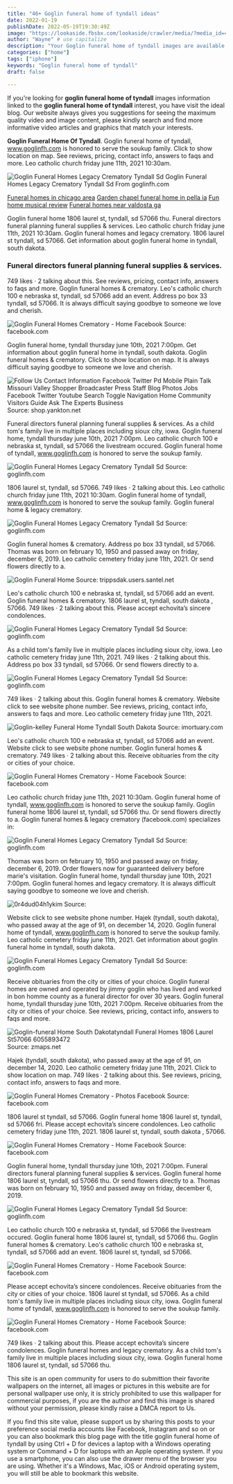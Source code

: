```yaml
---
title: "46+ Goglin funeral home of tyndall ideas"
date: 2022-01-19
publishDate: 2022-05-19T19:30:49Z
image: "https://lookaside.fbsbx.com/lookaside/crawler/media/?media_id=4533241496691902"
author: "Wayne" # use capitalize
description: "Your Goglin funeral home of tyndall images are available in this site. Goglin funeral home of tyndall are a topic that is being searched for and liked by netizens today. You can Find and Download the Goglin funeral home of tyndall files here. Find and Download all royalty-free photos and vectors."
categories: ["home"]
tags: ["iphone"]
keywords: "Goglin funeral home of tyndall"
draft: false

---
```


If you're looking for **goglin funeral home of tyndall** images information linked to the **goglin funeral home of tyndall** interest, you have visit the ideal  blog.  Our website always  gives you  suggestions  for seeing  the maximum  quality video and image  content, please kindly search and find more informative video articles and graphics  that match your interests.

**Goglin Funeral Home Of Tyndall**. Goglin funeral home of tyndall, www.goglinfh.com is honored to serve the soukup family. Click to show location on map. See reviews, pricing, contact info, answers to faqs and more. Leo catholic church friday june 11th, 2021 10:30am.

![Goglin Funeral Homes Legacy Crematory Tyndall Sd](https://manage.tukioswebsites.com/images/placeholders/image5.jpg "Goglin Funeral Homes Legacy Crematory Tyndall Sd")
Goglin Funeral Homes Legacy Crematory Tyndall Sd From goglinfh.com

[Funeral homes in chicago area](/funeral-homes-in-chicago-area/)
[Garden chapel funeral home in pella ia](/garden-chapel-funeral-home-in-pella-ia/)
[Fun home musical review](/fun-home-musical-review/)
[Funeral homes near valdosta ga](/funeral-homes-near-valdosta-ga/)

Goglin funeral home 1806 laurel st, tyndall, sd 57066 thu. Funeral directors funeral planning funeral supplies &amp; services. Leo catholic church friday june 11th, 2021 10:30am. Goglin funeral homes and legacy crematory. 1806 laurel st tyndall, sd 57066. Get information about goglin funeral home in tyndall, south dakota.

### Funeral directors funeral planning funeral supplies &amp; services.

749 likes · 2 talking about this. See reviews, pricing, contact info, answers to faqs and more. Goglin funeral homes &amp; crematory. Leo&#039;s catholic church 100 e nebraska st, tyndall, sd 57066 add an event. Address po box 33 tyndall, sd 57066. It is always difficult saying goodbye to someone we love and cherish.


![Goglin Funeral Homes Crematory - Home Facebook](https://lookaside.fbsbx.com/lookaside/crawler/media/?media_id=4533203313362387 "Goglin Funeral Homes Crematory - Home Facebook")
Source: facebook.com

Goglin funeral home, tyndall thursday june 10th, 2021 7:00pm. Get information about goglin funeral home in tyndall, south dakota. Goglin funeral homes &amp; crematory. Click to show location on map. It is always difficult saying goodbye to someone we love and cherish.

![Follow Us Contact Information Facebook Twitter Pd Mobile Plain Talk Missouri Valley Shopper Broadcaster Press Staff Blog Photos Jobs Facebook Twitter Youtube Search Toggle Navigation Home Community Visitors Guide Ask The Experts Business](https://shop.yankton.net/media/pubs/518/5421/88821-4695.jpg "Follow Us Contact Information Facebook Twitter Pd Mobile Plain Talk Missouri Valley Shopper Broadcaster Press Staff Blog Photos Jobs Facebook Twitter Youtube Search Toggle Navigation Home Community Visitors Guide Ask The Experts Business")
Source: shop.yankton.net

Funeral directors funeral planning funeral supplies &amp; services. As a child tom&#039;s family live in multiple places including sioux city, iowa. Goglin funeral home, tyndall thursday june 10th, 2021 7:00pm. Leo catholic church 100 e nebraska st, tyndall, sd 57066 the livestream occured. Goglin funeral home of tyndall, www.goglinfh.com is honored to serve the soukup family.

![Goglin Funeral Homes Legacy Crematory Tyndall Sd](https://goglinfh.com/images/TrippImg.png "Goglin Funeral Homes Legacy Crematory Tyndall Sd")
Source: goglinfh.com

1806 laurel st, tyndall, sd 57066. 749 likes · 2 talking about this. Leo catholic church friday june 11th, 2021 10:30am. Goglin funeral home of tyndall, www.goglinfh.com is honored to serve the soukup family. Goglin funeral home &amp; legacy crematory.

![Goglin Funeral Homes Legacy Crematory Tyndall Sd](https://goglinfh.com/images/TyndallPic.jpg "Goglin Funeral Homes Legacy Crematory Tyndall Sd")
Source: goglinfh.com

Goglin funeral homes &amp; crematory. Address po box 33 tyndall, sd 57066. Thomas was born on february 10, 1950 and passed away on friday, december 6, 2019. Leo catholic cemetery friday june 11th, 2021. Or send flowers directly to a.

![Goglin Funeral Home](https://trippsdak.users.santel.net/images/Goglins-S.jpg "Goglin Funeral Home")
Source: trippsdak.users.santel.net

Leo&#039;s catholic church 100 e nebraska st, tyndall, sd 57066 add an event. Goglin funeral homes &amp; crematory. 1806 laurel st, tyndall, south dakota , 57066. 749 likes · 2 talking about this. Please accept echovita’s sincere condolences.

![Goglin Funeral Homes Legacy Crematory Tyndall Sd](https://goglinfh.com/images/ScotlandImg.png "Goglin Funeral Homes Legacy Crematory Tyndall Sd")
Source: goglinfh.com

As a child tom&#039;s family live in multiple places including sioux city, iowa. Leo catholic cemetery friday june 11th, 2021. 749 likes · 2 talking about this. Address po box 33 tyndall, sd 57066. Or send flowers directly to a.

![Goglin Funeral Homes Legacy Crematory Tyndall Sd](https://s3.amazonaws.com/tukios-website-assets/2021/11/76VpqqdHTqak6fDSBFqD.jpg "Goglin Funeral Homes Legacy Crematory Tyndall Sd")
Source: goglinfh.com

749 likes · 2 talking about this. Goglin funeral homes &amp; crematory. Website click to see website phone number. See reviews, pricing, contact info, answers to faqs and more. Leo catholic cemetery friday june 11th, 2021.

![Goglin-kelley Funeral Home Tyndall South Dakota](https://www.imortuary.com/images/ph-images/25.jpg "Goglin-kelley Funeral Home Tyndall South Dakota")
Source: imortuary.com

Leo&#039;s catholic church 100 e nebraska st, tyndall, sd 57066 add an event. Website click to see website phone number. Goglin funeral homes &amp; crematory. 749 likes · 2 talking about this. Receive obituaries from the city or cities of your choice.

![Goglin Funeral Homes Crematory - Home Facebook](https://lookaside.fbsbx.com/lookaside/crawler/media/?media_id=4533157866700265 "Goglin Funeral Homes Crematory - Home Facebook")
Source: facebook.com

Leo catholic church friday june 11th, 2021 10:30am. Goglin funeral home of tyndall, www.goglinfh.com is honored to serve the soukup family. Goglin funeral home 1806 laurel st, tyndall, sd 57066 thu. Or send flowers directly to a. Goglin funeral homes &amp; legacy crematory (facebook.com) specializes in:

![Goglin Funeral Homes Legacy Crematory Tyndall Sd](https://manage.tukioswebsites.com/images/placeholders/image5.jpg "Goglin Funeral Homes Legacy Crematory Tyndall Sd")
Source: goglinfh.com

Thomas was born on february 10, 1950 and passed away on friday, december 6, 2019. Order flowers now for guaranteed delivery before marie&#039;s visitation. Goglin funeral home, tyndall thursday june 10th, 2021 7:00pm. Goglin funeral homes and legacy crematory. It is always difficult saying goodbye to someone we love and cherish.

![0r4dud04h1ykim](https://s3.amazonaws.com/tukios-website-assets/2021/12/3LPQn9egTBS4MCXLi8Lh.jpg "0r4dud04h1ykim")
Source: 

Website click to see website phone number. Hajek (tyndall, south dakota), who passed away at the age of 91, on december 14, 2020. Goglin funeral home of tyndall, www.goglinfh.com is honored to serve the soukup family. Leo catholic cemetery friday june 11th, 2021. Get information about goglin funeral home in tyndall, south dakota.

![Goglin Funeral Homes Legacy Crematory Tyndall Sd](https://goglinfh.com/images/YanktonImg.png "Goglin Funeral Homes Legacy Crematory Tyndall Sd")
Source: goglinfh.com

Receive obituaries from the city or cities of your choice. Goglin funeral homes are owned and operated by jimmy goglin who has lived and worked in bon homme county as a funeral director for over 30 years. Goglin funeral home, tyndall thursday june 10th, 2021 7:00pm. Receive obituaries from the city or cities of your choice. See reviews, pricing, contact info, answers to faqs and more.

![Goglin-funeral Home South Dakotatyndall Funeral Homes 1806 Laurel St57066 6055893472](https://static-maps.yandex.ru/1.x/?lang=tr-TR&amp;ll=-97.864324131206,42.9935022913914&amp;z=9&amp;l=map&amp;size=300,150 "Goglin-funeral Home South Dakotatyndall Funeral Homes 1806 Laurel St57066 6055893472")
Source: zmaps.net

Hajek (tyndall, south dakota), who passed away at the age of 91, on december 14, 2020. Leo catholic cemetery friday june 11th, 2021. Click to show location on map. 749 likes · 2 talking about this. See reviews, pricing, contact info, answers to faqs and more.

![Goglin Funeral Homes Crematory - Photos Facebook](https://lookaside.fbsbx.com/lookaside/crawler/media/?media_id=2542624242420314 "Goglin Funeral Homes Crematory - Photos Facebook")
Source: facebook.com

1806 laurel st tyndall, sd 57066. Goglin funeral home 1806 laurel st, tyndall, sd 57066 fri. Please accept echovita’s sincere condolences. Leo catholic cemetery friday june 11th, 2021. 1806 laurel st, tyndall, south dakota , 57066.

![Goglin Funeral Homes Crematory - Home Facebook](https://lookaside.fbsbx.com/lookaside/crawler/media/?media_id=3880810012022300&amp;get_thumbnail=1 "Goglin Funeral Homes Crematory - Home Facebook")
Source: facebook.com

Goglin funeral home, tyndall thursday june 10th, 2021 7:00pm. Funeral directors funeral planning funeral supplies &amp; services. Goglin funeral home 1806 laurel st, tyndall, sd 57066 thu. Or send flowers directly to a. Thomas was born on february 10, 1950 and passed away on friday, december 6, 2019.

![Goglin Funeral Homes Legacy Crematory Tyndall Sd](https://goglinfh.com/images/goglin_FH123.png "Goglin Funeral Homes Legacy Crematory Tyndall Sd")
Source: goglinfh.com

Leo catholic church 100 e nebraska st, tyndall, sd 57066 the livestream occured. Goglin funeral home 1806 laurel st, tyndall, sd 57066 thu. Goglin funeral homes &amp; crematory. Leo&#039;s catholic church 100 e nebraska st, tyndall, sd 57066 add an event. 1806 laurel st, tyndall, sd 57066.

![Goglin Funeral Homes Crematory - Home Facebook](https://lookaside.fbsbx.com/lookaside/crawler/media/?media_id=915842912621221&amp;get_thumbnail=1 "Goglin Funeral Homes Crematory - Home Facebook")
Source: facebook.com

Please accept echovita’s sincere condolences. Receive obituaries from the city or cities of your choice. 1806 laurel st tyndall, sd 57066. As a child tom&#039;s family live in multiple places including sioux city, iowa. Goglin funeral home of tyndall, www.goglinfh.com is honored to serve the soukup family.

![Goglin Funeral Homes Crematory - Home Facebook](https://lookaside.fbsbx.com/lookaside/crawler/media/?media_id=4533241496691902 "Goglin Funeral Homes Crematory - Home Facebook")
Source: facebook.com

749 likes · 2 talking about this. Please accept echovita’s sincere condolences. Goglin funeral homes and legacy crematory. As a child tom&#039;s family live in multiple places including sioux city, iowa. Goglin funeral home 1806 laurel st, tyndall, sd 57066 thu.

This site is an open community for users to do submittion their favorite wallpapers on the internet, all images or pictures in this website are for personal wallpaper use only, it is stricly prohibited to use this wallpaper for commercial purposes, if you are the author and find this image is shared without your permission, please kindly raise a DMCA report to Us.

If you find this site value, please support us by sharing this posts to your preference social media accounts like Facebook, Instagram and so on or you can also bookmark this blog page with the title goglin funeral home of tyndall by using Ctrl + D for devices a laptop with a Windows operating system or Command + D for laptops with an Apple operating system. If you use a smartphone, you can also use the drawer menu of the browser you are using. Whether it's a Windows, Mac, iOS or Android operating system, you will still be able to bookmark this website.
